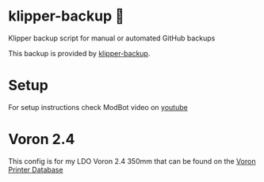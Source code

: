 # klipper-backup 💾 
Klipper backup script for manual or automated GitHub backups 

This backup is provided by [klipper-backup](https://github.com/Staubgeborener/klipper-backup).

# Setup
For setup instructions check ModBot video on [youtube](https://www.youtube.com/watch?v=47qV9BE2n_Y)

# Voron 2.4
This config is for my LDO Voron 2.4 350mm that can be found on the [Voron Printer Database](https://vorondb.com/printer/V2-6405)
